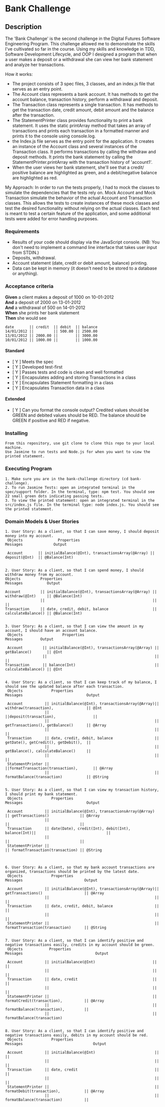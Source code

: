 # Bank Challenge 

## Description

The 'Bank Challenge' is the second challenge in the Digital Futures Software Engineering Program. This challenge allowed me to demonstrate the skills I've cultivated so far in the course. Using my skills and knowledge in TDD, Software Development Lifecycle, and OOP I designed a program that when a user makes a deposit or a withdrawal she can view her bank statement and analyze her transactions. 

How it works:
* The project consists of 3 spec files, 3 classes, and an index.js file that serves as an entry point.
* The Account class represents a bank account. It has methods to get the account balance, transaction history, perform a withdrawal and deposit.
* The Transaction class represents a single transaction. It has methods to get the transaction date, credit amount, debit amount and the balance after the transaction.
* The StatementPrinter class provides functionality to print a bank statement. It uses the static printArray method that takes an array of transactions and prints each transaction in a formatted manner and prints it to the console using console.log.
* the Index.js file serves as the entry point for the application. It creates an instance of the Account class and several instances of the Transaction class. It performs transactions by calling the withdraw and deposit methods. It prints the bank statement by calling the StatementPrinter.printArray with the transaction history of 'account1'. 
* When the user views her bank statement, she'll see that a credit/ positive balance are highlighted as green, and a debit/negative balance are highlighted as red. 

My Approach:
In order to run the tests properly, I had to mock the classes to simulate the dependencies that the tests rely on. Mock Account and Mock Transaction simulate the behavior of the actual Account and Transaction classes. This allows the tests to create instances of these mock classes and test the desired functionality without relying on the actual classes. Each test is meant to test a certain feature of the application, and some additional tests were added for error handling purposes. 

### Requirements

* Results of your code should display via the JavaScript console.  (NB: You don't need to implement a command line interface that takes user input from STDIN.)
* Deposits, withdrawal.
* Account statement (date, credit or debit amount, balance) printing.
* Data can be kept in memory (it doesn't need to be stored to a database or anything).

### Acceptance criteria

**Given** a client makes a deposit of 1000 on 10-01-2012  
**And** a deposit of 2000 on 13-01-2012  
**And** a withdrawal of 500 on 14-01-2012  
**When** she prints her bank statement  
**Then** she would see

```
date       || credit  || debit  || balance
14/01/2012 ||         || 500.00 || 2500.00
13/01/2012 || 2000.00 ||        || 3000.00
10/01/2012 || 1000.00 ||        || 1000.00
```


#### Standard
- [ Y ] Meets the spec
- [ Y ] Developed test-first
- [ Y ] Passes tests and code is clean and well formatted
- [ Y ] Encapsulates adding and storing Transactions in a class
- [ Y ] Encapsulates Statement formatting in a class
- [ Y ] Encapsulates Transaction data in a class

#### Extended
- [ Y ] Can you format the console output?  Credited values should be GREEN and debited values should be RED.  The balance should be GREEN if positive and RED if negative.

### Installing

```
From this repository, use git clone to clone this repo to your local machine. 
Use Jasmine to run tests and Node.js for when you want to view the printed statement.

```

### Executing Program

```
1. Make sure you are in the bank-challenge directory (cd bank-challenge).
2. To run Jasmine Tests: open an integrated terminal in the spec/support folder. In the terminal, type: npm test. You should see 22 small green dots indicating passing tests.
3. To view the printed statement: open an integrated terminal in the src/index.js file. In the terminal type: node index.js. You should see the printed statement. 

```

### Domain Models & User Stories
```
1. User Story: As a client, so that I can save money, I should deposit money into my account.
 Objects                Properties                                   Messages              Output          

 Account       || initialBalance(@Int), transactionsArray(@Array) || deposit(@Int)  || @Balance(Int)   


2. User Story: As a client, so that I can spend money, I should withdraw money from my account.
Objects         Properties                                               Messages           Output          

Account         || initialBalance(@Int), transactionsArray(@Array) || withdraw(@Int)     || @Balance(Int)   
                ||                                                 ||                    ||
Transaction     || date, credit, debit, balance                    || calculateBalance() || @Balance(Int)   


3. User Story: As a client, so that I can view the amount in my account, I should have an account balance.
 Objects                  Properties                                       Messages        Output 

 Account         || initialBalance(@Int), transactionsArray(@Array) || getBalance()       || @Int
                 ||                                                 ||                    ||
Transaction      || balance(Int)                                    || calculateBalance() || @Int   


4. User Story: As a client, so that I can keep track of my balance, I should see the updated balance after each transaction.
 Objects             Properties                                         Messages                             Output          

 Account          || initialBalance(@Int), transactionsArray(@Array)|| withdraw(transaction),               || @Int            
                  ||                                                ||deposit(transaction),                 ||                
                  ||                                                || getTransactions(), getBalance()      || @Array          
                  ||                                                ||                                      ||
 Transaction      || date, credit, debit, balance                   || getDate(), getCredit(), getDebit(),  ||                 
                  ||                                                || getBalance(), calculateBalance()     ||                 
                  ||                                                ||                                      ||
 StatementPrinter ||                                                ||formatTransaction(transaction),       || @Array          
                  ||                                                || formatBalance(transaction)           || @String         


5. User Story: As a client, so that I can view my transaction history, I should print my bank statement.
 Objects             Properties                                     Messages                             Output 

 Account          || initialBalance(@Int), transactionsArray(@Array)  || getTransactions()              || @Array  
                  ||                                                  ||                                ||
 Transaction      || date(Date), credit(Int), debit(Int), balance(Int)||                                ||         
                  ||                                                  ||                                ||
 StatementPrinter ||                                                  || formatTransaction(transaction) || @String 



6. User Story: As a client, so that my bank account transactions are organized, transactions should be printed by the latest date.
 Objects             Properties                                          Messages                            Output 

 Account          || initialBalance(@Int), transactionsArray(@Array)|| getTransactions()                   || @Array  
                  ||                                                ||                                     ||
 Transaction      || date, credit, debit, balance                   ||                                     ||         
                  ||                                                ||                                     ||
 StatementPrinter ||                                                || formatTransaction(transaction)      || @String 


7. User Story: As a client, so that I can identify positive and negative transactions easily, credits in my account should be green.
 Objects            Properties                                        Messages                                 Output        

 Account          || initialBalance(@Int)                          ||                                     ||               
                  ||                                               ||                                     ||
 Transaction      || date, credit                                  ||                                     ||               
                  ||                                               ||                                     ||
 StatementPrinter ||                                               || formatCredit(transaction),          || @Array        
                  ||                                               || formatBalance(transaction),         ||               
                  ||                                               ||  formatBalance(transaction)
                                                

8. User Story: As a client, so that I can identify positive and negative transactions easily, debits in my account should be red.
 Objects             Properties                                           Messages                                Output        

 Account          || initialBalance(@Int)                           ||                                     ||               
                  ||                                                ||                                     ||
 Transaction      || date, credit                                   ||                                     ||               
                  ||                                                ||                                     ||
 StatementPrinter ||                                                || formatDebit(transaction),           || @Array        
                  ||                                                || formatBalance(transaction)          ||               
```
